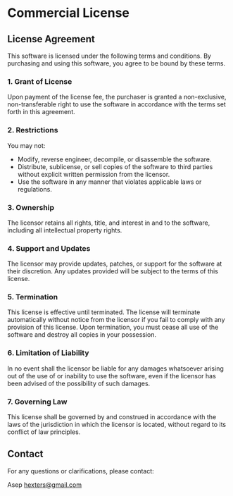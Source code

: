 # Commercial License

## License Agreement

This software is licensed under the following terms and conditions. By purchasing and using this software, you agree to be bound by these terms.

### 1. Grant of License

Upon payment of the license fee, the purchaser is granted a non-exclusive, non-transferable right to use the software in accordance with the terms set forth in this agreement.

### 2. Restrictions

You may not:
- Modify, reverse engineer, decompile, or disassemble the software.
- Distribute, sublicense, or sell copies of the software to third parties without explicit written permission from the licensor.
- Use the software in any manner that violates applicable laws or regulations.

### 3. Ownership

The licensor retains all rights, title, and interest in and to the software, including all intellectual property rights.

### 4. Support and Updates

The licensor may provide updates, patches, or support for the software at their discretion. Any updates provided will be subject to the terms of this license.

### 5. Termination

This license is effective until terminated. The license will terminate automatically without notice from the licensor if you fail to comply with any provision of this license. Upon termination, you must cease all use of the software and destroy all copies in your possession.

### 6. Limitation of Liability

In no event shall the licensor be liable for any damages whatsoever arising out of the use of or inability to use the software, even if the licensor has been advised of the possibility of such damages.

### 7. Governing Law

This license shall be governed by and construed in accordance with the laws of the jurisdiction in which the licensor is located, without regard to its conflict of law principles.

## Contact

For any questions or clarifications, please contact:

Asep
hexters@gmail.com
